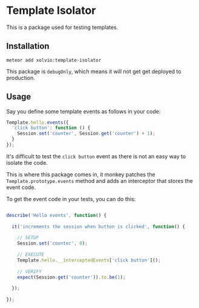 Template Isolator
=================

This is a package used for testing templates.


Installation
------------

`meteor add xolvio:template-isolator`

This package is `debugOnly`, which means it will not get get deployed to production.

Usage
-----

Say you define some template events as follows in your code:

```javascript
Template.hello.events({
  'click button': function () {
    Session.set('counter', Session.get('counter') + 1);
  }
});
```

It's difficult to test the `click button` event as there is not an easy way to isolate the code.

This is where this package comes in, it monkey patches the `Template.prototype.events` method and
adds an interceptor that stores the event code.

To get the event code in your tests, you can do this:

```javascript

describe('Hello events', function() {
   
  it('increments the session when button is clicked', function() {
   
    // SETUP
    Session.set('counter', 0);
   
    // EXECUTE
    Template.hello.__interceptedEvents['click button']();
   
    // VERIFY
    expect(Session.get('counter')).to.be(1);
   
  });
   
});

```
